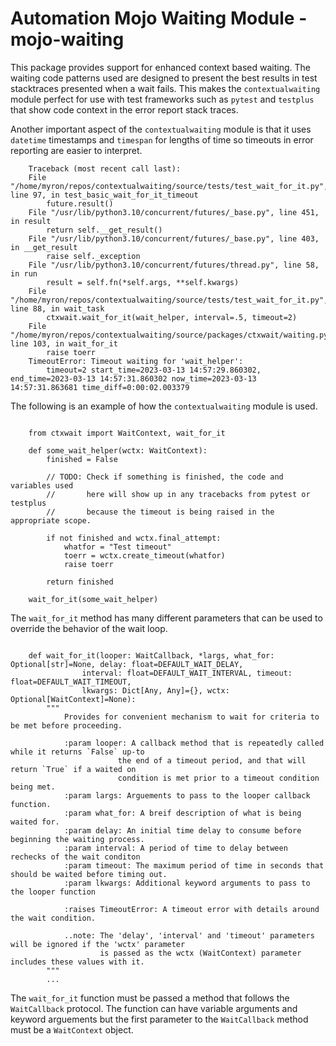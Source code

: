 # Automation Mojo Waiting Module - mojo-waiting

This package provides support for enhanced context based waiting.  The waiting code
patterns used are designed to present the best results in test stacktraces presented
when a wait fails.  This makes the `contextualwaiting` module perfect for use with
test frameworks such as `pytest` and `testplus` that show code context in the error
report stack traces.

Another important aspect of the `contextualwaiting` module is that it uses `datetime`
timestamps and `timespan` for lengths of time so timeouts in error reporting are easier
to interpret.

```
    Traceback (most recent call last):
    File "/home/myron/repos/contextualwaiting/source/tests/test_wait_for_it.py", line 97, in test_basic_wait_for_it_timeout
        future.result()
    File "/usr/lib/python3.10/concurrent/futures/_base.py", line 451, in result
        return self.__get_result()
    File "/usr/lib/python3.10/concurrent/futures/_base.py", line 403, in __get_result
        raise self._exception
    File "/usr/lib/python3.10/concurrent/futures/thread.py", line 58, in run
        result = self.fn(*self.args, **self.kwargs)
    File "/home/myron/repos/contextualwaiting/source/tests/test_wait_for_it.py", line 88, in wait_task
        ctxwait.wait_for_it(wait_helper, interval=.5, timeout=2)
    File "/home/myron/repos/contextualwaiting/source/packages/ctxwait/waiting.py", line 103, in wait_for_it
        raise toerr
    TimeoutError: Timeout waiting for 'wait_helper':
        timeout=2 start_time=2023-03-13 14:57:29.860302, end_time=2023-03-13 14:57:31.860302 now_time=2023-03-13 14:57:31.863681 time_diff=0:00:02.003379
```

The following is an example of how the `contextualwaiting` module is used.

```{python}

    from ctxwait import WaitContext, wait_for_it

    def some_wait_helper(wctx: WaitContext):
        finished = False

        // TODO: Check if something is finished, the code and variables used
        //       here will show up in any tracebacks from pytest or testplus
        //       because the timeout is being raised in the appropriate scope.

        if not finished and wctx.final_attempt:
            whatfor = "Test timeout"
            toerr = wctx.create_timeout(whatfor)
            raise toerr

        return finished

    wait_for_it(some_wait_helper)
```

The `wait_for_it` method has many different parameters that can be used to override the
behavior of the wait loop.

```{python}

    def wait_for_it(looper: WaitCallback, *largs, what_for: Optional[str]=None, delay: float=DEFAULT_WAIT_DELAY,
                interval: float=DEFAULT_WAIT_INTERVAL, timeout: float=DEFAULT_WAIT_TIMEOUT,
                lkwargs: Dict[Any, Any]={}, wctx: Optional[WaitContext]=None):
        """
            Provides for convenient mechanism to wait for criteria to be met before proceeding.

            :param looper: A callback method that is repeatedly called while it returns `False` up-to
                        the end of a timeout period, and that will return `True` if a waited on
                        condition is met prior to a timeout condition being met.
            :param largs: Arguements to pass to the looper callback function.
            :param what_for: A breif description of what is being waited for.
            :param delay: An initial time delay to consume before beginning the waiting process.
            :param interval: A period of time to delay between rechecks of the wait conditon
            :param timeout: The maximum period of time in seconds that should be waited before timing out.
            :param lkwargs: Additional keyword arguments to pass to the looper function

            :raises TimeoutError: A timeout error with details around the wait condition.

            ..note: The 'delay', 'interval' and 'timeout' parameters will be ignored if the 'wctx' parameter
                    is passed as the wctx (WaitContext) parameter includes these values with it.
        """
        ...
```

The `wait_for_it` function must be passed a method that follows the `WaitCallback` protocol.  The function
can have variable arguments and keyword arguements but the first parameter to the `WaitCallback` method
must be a `WaitContext` object.


